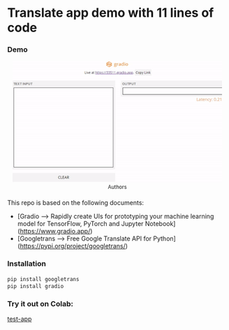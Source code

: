 
# Translate app demo with 11 lines of code

### Demo

<p align="center">
    <img src="demo.gif", width="480">
    <br>
    <sup>Authors <a Demo</a></sup>
</p>

This repo is based on the following documents:
- [Gradio --> Rapidly create UIs for prototyping your machine learning model for TensorFlow, PyTorch and Jupyter Notebook] (https://www.gradio.app/)
- [Googletrans --> Free Google Translate API for Python] (https://pypi.org/project/googletrans/)

### Installation
```
pip install googletrans
pip install gradio
```


### Try it out on Colab:
[test-app](https://github.com/trandinhson3086/translate_app_demo_with_11_lines_code/blob/master/test_app.ipynb)
